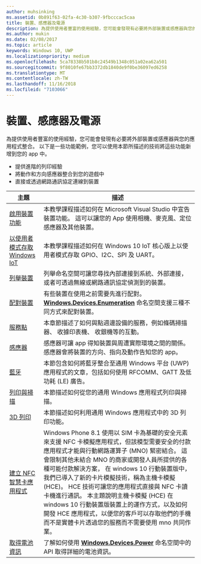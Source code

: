 ```yaml
---
author: muhsinking
ms.assetid: 0b891f63-02fa-4c30-b307-9fbcccac5caa
title: 裝置、感應器及電源
description: 為提供使用者豐富的使用經驗，您可能會發現有必要將外部裝置或感應器與您的應用程式整合。
ms.author: mukin
ms.date: 02/08/2017
ms.topic: article
keywords: Windows 10, UWP
ms.localizationpriority: medium
ms.openlocfilehash: 5ca78338b501b8c24549b1348c051a02ea62a501
ms.sourcegitcommit: 9f8010fe67bb3372db1840de9f0be36097ed6258
ms.translationtype: MT
ms.contentlocale: zh-TW
ms.lasthandoff: 11/16/2018
ms.locfileid: "7103066"
---
```

# <a name="devices-sensors-and-power"></a>裝置、感應器及電源


為提供使用者豐富的使用經驗，您可能會發現有必要將外部裝置或感應器與您的應用程式整合。 以下是一些功能範例，您可以使用本節所描述的技術將這些功能新增到您的 app 中。

-   提供進階的列印經驗
-   將動作和方向感應器整合到您的遊戲中
-   直接或透過網路通訊協定連線到裝置

| 主題 | 描述 |
|-------|-------------|
| [啟用裝置功能](enable-device-capabilities.md) | 本教學課程描述如何在 Microsoft Visual Studio 中宣告裝置功能。 這可以讓您的 App 使用相機、麥克風、定位感應器及其他裝置。 | 
| [以使用者模式存取 Windows IoT](enable-usermode-access.md) | 本教學課程描述如何在 Windows 10 IoT 核心版上以使用者模式存取 GPIO、I2C、SPI 及 UART。 |
| [列舉裝置](enumerate-devices.md) | 列舉命名空間可讓您尋找內部連接到系統、外部連接，或者可透過無線或網路通訊協定偵測到的裝置。 |
| [配對裝置](pair-devices.md) | 有些裝置在使用之前需要先進行配對。 [<strong>Windows.Devices.Enumeration</strong>](https://msdn.microsoft.com/library/windows/apps/BR225459) 命名空間支援三種不同方式來配對裝置。 |
| [服務點](point-of-service.md) | 本章節描述了如何與點週邊設備的服務，例如條碼掃描器、 收據印表機、 收銀機等的互動。 | 
| [感應器](sensors.md) | 感應器可讓 app 得知裝置與周遭實際環境之間的關係。 感應器會將裝置的方向、指向及動作告知您的 app。 |
| [藍牙](bluetooth.md) | 本節包含如何將藍牙整合至通用 Windows 平台 (UWP) 應用程式的文章，包括如何使用 RFCOMM、GATT 及低功耗 (LE) 廣告。 | 
| [列印與掃描](printing-and-scanning.md) | 本節描述如何從您的通用 Windows 應用程式列印與掃描。 | 
| [3D 列印](3d-printing.md) | 本節描述如何利用通用 Windows 應用程式中的 3D 列印功能。 |
| [建立 NFC 智慧卡應用程式](host-card-emulation.md) | Windows Phone 8.1 使用以 SIM 卡為基礎的安全元素來支援 NFC 卡模擬應用程式，但該模型需要安全的付款應用程式才能與行動網路運算子 (MNO) 緊密結合。 這會限制其他未結合 MNO 的商家或開發人員所提供的各種可能付款解決方案， 在 windows 10 行動裝置版中，我們已導入了新的卡片模擬技術，稱為主機卡模擬 (HCE)。 HCE 技術可讓您的應用程式直接與 NFC 卡讀卡機進行通訊。 本主題說明主機卡模擬 (HCE) 在 windows 10 行動裝置版裝置上的運作方式，以及如何開發 HCE 應用程式，以便您的客戶可以存取他們的手機而不是實體卡片透過您的服務而不需要使用 mno 共同作業。 |
| [取得電池資訊](get-battery-info.md) | 了解如何使用 [<strong>Windows.Devices.Power</strong>](https://msdn.microsoft.com/library/windows/apps/Dn895017) 命名空間中的 API 取得詳細的電池資訊。 |

